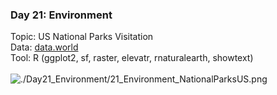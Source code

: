 ### Day 21: Environment
Topic: US National Parks Visitation
<br>
Data: [data.world](https://data.world/inform8n/us-national-parks-visitation-1904-2016-with-boundaries)
<br>
Tool: R (ggplot2, sf, raster, elevatr, rnaturalearth, showtext)
<br><br>
![./Day21_Environment/21_Environment_NationalParksUS.png](https://raw.githubusercontent.com/Z3tt/30DayMapChallenge/master/Day21_Environment/Environment_NationalParksUS.png)
<br><br>
